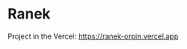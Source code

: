 # Ranek


<p>Project in the Vercel: <a href="https://ranek-orpin.vercel.app/" >https://ranek-orpin.vercel.app</a></p>
